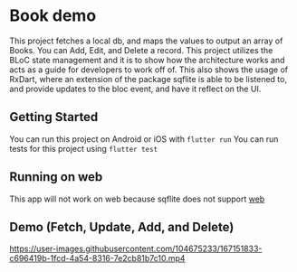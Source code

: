 # Book demo

This project fetches a local db, and maps the values to output an array of Books. You can Add, Edit, and Delete a record. This project utilizes the BLoC state management and it is to show how the architecture works and acts as a guide for developers to work off of. This also shows the usage of RxDart, where an extension of the package sqflite is able to be listened to, and provide updates to the bloc event, and have it reflect on the UI.

## Getting Started

You can run this project on Android or iOS with `flutter run`
You can run tests for this project using `flutter test`

## Running on web

This app will not work on web because sqflite does not support [web](https://github.com/tekartik/sqflite/blob/master/sqflite/doc/troubleshooting.md#error-in-flutter-web)

## Demo (Fetch, Update, Add, and Delete)



https://user-images.githubusercontent.com/104675233/167151833-c696419b-1fcd-4a54-8316-7e2cb81b7c10.mp4

